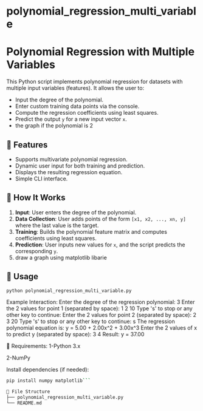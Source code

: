 # polynomial_regression_multi_variable

# Polynomial Regression with Multiple Variables

This Python script implements polynomial regression for datasets with multiple input variables (features). It allows the user to:

- Input the degree of the polynomial.
- Enter custom training data points via the console.
- Compute the regression coefficients using least squares.
- Predict the output `y` for a new input vector `x`.
- the graph if the polynomial is 2

## 📌 Features

- Supports multivariate polynomial regression.
- Dynamic user input for both training and prediction.
- Displays the resulting regression equation.
- Simple CLI interface.

## 🧠 How It Works

1. **Input**: User enters the degree of the polynomial.
2. **Data Collection**: User adds points of the form `[x1, x2, ..., xn, y]` where the last value is the target.
3. **Training**: Builds the polynomial feature matrix and computes coefficients using least squares.
4. **Prediction**: User inputs new values for `x`, and the script predicts the corresponding `y`.
5. draw a graph using matplotlib libarie 

## 🚀 Usage

```bash
python polynomial_regression_multi_variable.py
```

Example Interaction:
Enter the degree of the regression polynomial: 3
Enter the 2 values for point 1 (separated by space): 1 2 10
Type 's' to stop or any other key to continue:
Enter the 2 values for point 2 (separated by space): 2 3 20
Type 's' to stop or any other key to continue: s
The regression polynomial equation is: y = 5.00 + 2.00x^2 + 3.00x^3
Enter the 2 values of x to predict y (separated by space): 3 4
Result: y = 37.00

🧾 Requirements:
1-Python 3.x

2-NumPy

Install dependencies (if needed):

```bash
pip install numpy matplotlib```

📁 File Structure
├── polynomial_regression_multi_variable.py
└── README.md


